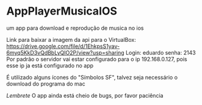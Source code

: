 # AppPlayerMusicaIOS
um app para download e reprodução de musica no ios


Link para baixar a imagem da api para o VirtualBox: https://drive.google.com/file/d/1EhkpsS1yav-6myq5KkD3vQdBbLyQIO2P/view?usp=sharing
Login: eduardo
senha: 2143
Por padrão o servidor vai estar configurado para o ip 192.168.0.127, pois esse ip ja está configurado no app

É utilizado alguns ícones do "Símbolos SF", talvez seja necessário o download do programa do mac

*Lembrete*
O app ainda está cheio de bugs, por favor paciência
